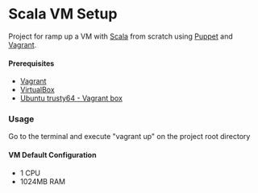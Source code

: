 # Scala VM Setup #

Project for ramp up a VM with [Scala](http://www.scala-lang.org/index.html) from scratch using [Puppet](https://puppetlabs.com/) and [Vagrant](https://www.vagrantup.com/).

#### Prerequisites ####

* [Vagrant](http://docs.vagrantup.com/v2/getting-started/index.html) 
* [VirtualBox](https://www.virtualbox.org/)
* [Ubuntu trusty64 - Vagrant box](https://atlas.hashicorp.com/ubuntu/boxes/trusty64)

### Usage ###

Go to the terminal and execute "vagrant up" on the project root directory

#### VM Default Configuration #####

* 1 CPU
* 1024MB RAM

